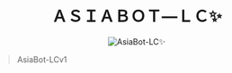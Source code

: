 <h1 align="center">ＡＳＩＡＢＯＴ—ＬＣ✨</h1>
<p align="center">
  <img src="https://files.catbox.moe/il7qmh.jpg" alt="AsiaBot-LC✨" />

> AsiaBot-LCv1